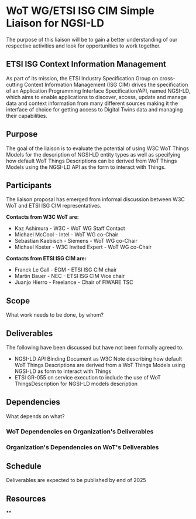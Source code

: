 # WoT WG/ETSI ISG CIM Simple Liaison for NGSI-LD
The purpose of this liaison 
will be to gain a better understanding of our respective activities
and look for opportunities to work together. 


## ETSI ISG Context Information Management
As part of its mission, the ETSI Industry Specification Group on cross-cutting Context Information Management (ISG CIM) drives the specification of an Application Programming Interface Specification/API, named NGSI-LD, which aims to enable applications to discover, access, update and manage data and context information from many different sources making it the interface of choice for getting access to Digital Twins data and managing their capabilities. 

## Purpose 
The goal of the liaison is to evaluate the potential of using W3C WoT Things Models for the description of  NGSI-LD entity types as well as specifying how default WoT Things Descriptions can be derived from WoT Things Models using the NGSI-LD API as the form to interact with Things.

## Participants
The liaison proposal has emerged from informal discussion between W3C WoT and ETSI ISG CIM representatives.

**Contacts from W3C WoT are:**
* Kaz Ashimura - W3C - WoT WG Staff Contact
* Michael McCool - Intel - WoT WG co-Chair
* Sebastian Kaebisch - Siemens - WoT WG co-Chair
* Michael Koster - W3C Invited Expert - WoT WG co-Chair

**Contacts from ETSI ISG CIM are:**
* Franck Le Gall - EGM - ETSI ISG CIM chair
* Martin Bauer - NEC - ETSI ISG CIM Vice chair
* Juanjo Hierro - Freelance - Chair of FIWARE TSC


## Scope 
What work needs to be done, by whom?

## Deliverables 
The following have been discussed but have not been formally agreed to.
* NGSI-LD API Binding Document as W3C Note describing how default WoT Things Descriptions are derived from a WoT Things Models using NGSI-LD as form to interact with Things
* ETSI GR-055 on service execution to include the use of WoT ThingsDescription for NGSI-LD models description

## Dependencies
What depends on what?
### WoT Dependencies on Organization's Deliverables

### Organization's Dependencies on WoT's Deliverables

## Schedule
Deliverables are expected to be published by end of 2025

## Resources

**
